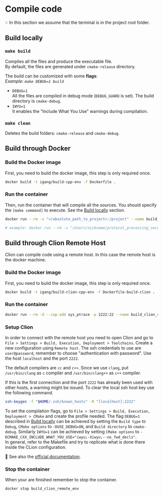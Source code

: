 # Compile code
💡 In this section we assume that the terminal is in the project root folder.

## Build locally
### `make build`
Compiles all the files and produce the executable file.  
By default, the files are generated under `cmake-release` directory.

The build can be customized with some **flags**:  
_Example: `make DEBUG=1 build`_

- `DEBUG=1`  
  All the files are compiled in debug mode (`DEBUG_GUARD` is set). The build directory is `cmake-debug`.
- `IWYU=1`  
  It enables the "Include What You Use" warnings during compilation.

### `make clean`
Deletes the build folders: `cmake-release` and `cmake-debug`.

## Build through Docker
### Build the Docker image
First, you need to build the docker image, this step is only required once.

```bash
docker build -t igang/build-cpp-env -f Dockerfile .
```

### Run the container
Then, run the container that will compile all the sources. You should specify the `[make command]` to execute. See the [Build locally](#build-locally) section.

```bash
docker run --rm -v "</absolute_path_to_project>:/project" --name build_env igang/build-cpp-env [make command]

# example: docker run --rm -v "/Users/nickname/protocol_processing_security/simulation:/project" --name build_env igang/build-cpp-env make build
```

## Build through Clion Remote Host
Clion can compile code using a remote host. In this case the remote host is the docker machine.

### Build the Docker image
First, you need to build the docker image, this step is only required once.

```bash
docker build -t igang/build-clion-cpp-env -f Dockerfile-build-clion .
```

### Run the container

```bash
docker run --rm -d --cap-add sys_ptrace -p 2222:22 --name build_clion_remote_env igang/build-clion-cpp-env
```

### Setup Clion
In order to connect with the remote host you need to open Clion and go
to `File > Settings > Build, Execution, Deployment > Toolchains`. Create a new configuration using `Remote host`. The
ssh credentials to use are `user@password`, remember to choose "authentication with password". Use the host `localhost`
and the port `2222`.

The default compilers are `cc` and `c++`. Since we use `clang`, put `/usr/bin/clang` as `c` compiler
and `/usr/bin/clang++` as `c++` compiler.

If this is the first connection and the port `2222` has already been used with other hosts, a warning might be issued.
To clear the local ssh host key use the following command.

```bash
ssh-keygen -f "$HOME/.ssh/known_hosts" -R "[localhost]:2222"
```

To set the compilation flags, go to `File > Settings > Build, Execution, Deployment > CMake` and create the profile
needed. The flag `DEBUG=1` described in [Build locally](#build-locally) can be achieved by setting the `Build type`
to `Debug`, `CMake options` to `-DUSE_DEBUG=ON`, and `Build directory` to `cmake-debug`. Similarly `IWYU=1` can be
achieved by setting `CMake options` to `-DCMAKE_CXX_INCLUDE_WHAT_YOU_USE="iwyu;-Xiwyu;--no_fwd_decls"`.  
In general, refer to the Makefile and try to replicate what is done there inside the CLion configuration.

🔗 See also the [official documentation](https://www.jetbrains.com/help/clion/clion-toolchains-in-docker.html).

### Stop the container
When your are finished remember to stop the container.

```bash
docker stop build_clion_remote_env
```
